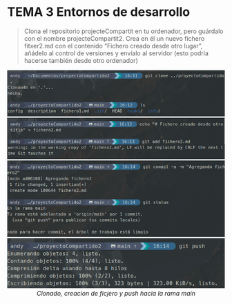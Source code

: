 # **TEMA 3 Entornos de desarrollo**

>Clona el repositorio projecteCompartit en tu ordenador, pero guárdalo con el nombre projecteCompartit2. Crea en él un nuevo fichero fitxer2.md con el contenido “Fichero creado desde otro lugar”, añádelo al control de versiones y envíalo al servidor (esto podría hacerse también desde otro ordenador)



<p align="center">
    <img src="../../../recursos/EDDtema3/gitclon1.png"/>
    <br>
    <img src="../../../recursos/EDDtema3/gitclon2.png"/>
    <br>
    <img src="../../../recursos/EDDtema3/gitclon3.png"/>
    <br>
    <img src="../../../recursos/EDDtema3/gitclon4.png"/>
    <br><em>Clonado, creacion de ficjero y push hacia la rama main</em><br>
</p>
